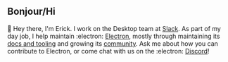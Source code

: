 ## Bonjour/Hi


👋 Hey there, I'm Erick. I work on the Desktop team at [Slack](https://slack.com/). As part of my day job, I help maintain :electron: [Electron](https://github.com/electron/), mostly through maintaining its [docs and tooling](https://github.com/electron/governance/tree/master/wg-ecosystem) and growing its [community](https://github.com/electron/governance/tree/master/wg-outreach). Ask me about how you can contribute to Electron, or come chat with us on the :electron: [Discord](https://discord.gg/electronjs)!

